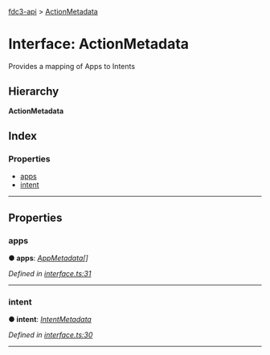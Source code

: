 [fdc3-api](../README.md) > [ActionMetadata](../interfaces/actionmetadata.md)

# Interface: ActionMetadata

Provides a mapping of Apps to Intents

## Hierarchy

**ActionMetadata**

## Index

### Properties

* [apps](actionmetadata.md#apps)
* [intent](actionmetadata.md#intent)

---

## Properties

<a id="apps"></a>

###  apps

**● apps**: *[AppMetadata](appmetadata.md)[]*

*Defined in [interface.ts:31](/src/interface.ts#L31)*

___
<a id="intent"></a>

###  intent

**● intent**: *[IntentMetadata](intentmetadata.md)*

*Defined in [interface.ts:30](/src/interface.ts#L30)*

___


